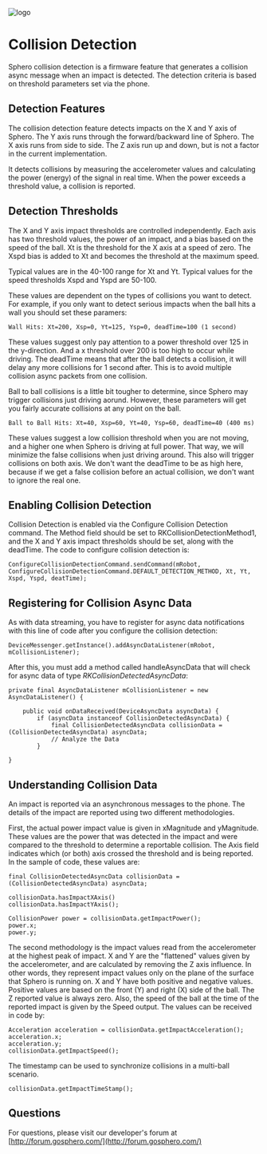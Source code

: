 ![logo](http://update.orbotix.com/developer/sphero-small.png)

# Collision DetectionSphero collision detection is a firmware feature that generates a collision async message when an impact is detected. The detection criteria is based on threshold parameters set via the phone.
## Detection FeaturesThe collision detection feature detects impacts on the X and Y axis of Sphero.The Y axis runs through the forward/backward line of Sphero. The X axis runs from side to side. The Z axis run up and down, but is not a factor in the current implementation.
It detects collisions by measuring the accelerometer values and calculating the power (energy) of the signal in real time. When the power exceeds a threshold value, a collision is reported.
## Detection ThresholdsThe X and Y axis impact thresholds are controlled independently. Each axis has two threshold values, the power of an impact, and a bias based on the speed of the ball. Xt is the threshold for the X axis at a speed of zero. The Xspd bias is added to Xt and becomes the threshold at the maximum speed.
Typical values are in the 40-100 range for Xt and Yt.  Typical values for the speed thresholds Xspd and Yspd are 50-100.  

These values are dependent on the types of collisions you want to detect.  For example, if you only want to detect serious impacts when the ball hits a wall you should set these paramers:

	Wall Hits: Xt=200, Xsp=0, Yt=125, Ysp=0, deadTime=100 (1 second)
	
These values suggest only pay attention to a power threshold over 125 in the y-direction. And a x threshold over 200 is too high to occur while driving.  The deadTime means that after the ball detects a collision, it will delay any more collisions for 1 second after.  This is to avoid multiple collision async packets from one collision.

Ball to ball collisions is a little bit tougher to determine, since Sphero may trigger collisions just driving aorund. However, these parameters will get you fairly accurate collisions at any point on the ball.

	Ball to Ball Hits: Xt=40, Xsp=60, Yt=40, Ysp=60, deadTime=40 (400 ms)
	
These values suggest a low collision threshold when you are not moving, and a higher one when Sphero is driving at full power. That way, we will minimize the false collisions when just driving around.  This also will trigger collisions on both axis.  We don't want the deadTime to be as high here, because if we get a false collision before an actual collision, we don't want to ignore the real one.
## Enabling Collision Detection
Collision Detection is enabled via the Configure Collision Detection command.  The Method field should be set to RKCollisionDetectionMethod1, and the X and Y axis impact thresholds should be set, along with the deadTime. The code to configure collision detection is:

    ConfigureCollisionDetectionCommand.sendCommand(mRobot, 		ConfigureCollisionDetectionCommand.DEFAULT_DETECTION_METHOD, Xt, Yt, Xspd, Yspd, deatTime);   
                                              
## Registering for Collision Async Data

As with data streaming, you have to register for async data notifications with this line of code after you configure the collision detection:

	DeviceMessenger.getInstance().addAsyncDataListener(mRobot, mCollisionListener);                                        After this, you must add a method called handleAsyncData that will check for async data of type *RKCollisionDetectedAsyncData*: 	private final AsyncDataListener mCollisionListener = new AsyncDataListener() {

		public void onDataReceived(DeviceAsyncData asyncData) {
			if (asyncData instanceof CollisionDetectedAsyncData) {
				final CollisionDetectedAsyncData collisionData = (CollisionDetectedAsyncData) asyncData;
				// Analyze the Data
			}
				
	}
## Understanding Collision DataAn impact is reported via an asynchronous messages to the phone.  The details of the impact are reported using two different methodologies.First, the actual power impact value is given in xMagnitude and yMagnitude. These values are the power that was detected in the impact and were compared to the threshold to determine a reportable collision. The Axis field indicates which (or both) axis crossed the threshold and is being reported.  In the sample of code, these values are:

	final CollisionDetectedAsyncData collisionData = (CollisionDetectedAsyncData) asyncData;
	
	collisionData.hasImpactXAxis()
	collisionData.hasImpactYAxis();
		
	CollisionPower power = collisionData.getImpactPower();
	power.x;
	power.y;
The second methodology is the impact values read from the accelerometer at the highest peak of impact. X and Y are the "flattened" values given by the accelerometer, and are calculated by removing the Z axis influence. In other words, they represent impact values only on the plane of the surface that Sphero is running on. X and Y have both positive and negative values. Positive values are based on the front (Y) and right (X) side of the ball. The Z reported value is always zero.  Also, the speed of the ball at the time of the reported impact is given by the Speed output. The values can be received in code by:

	Acceleration acceleration = collisionData.getImpactAcceleration();	acceleration.x;      
	acceleration.y;           
	collisionData.getImpactSpeed();The timestamp can be used to synchronize collisions in a multi-ball scenario.	collisionData.getImpactTimeStamp();## Questions

For questions, please visit our developer's forum at [http://forum.gosphero.com/](http://forum.gosphero.com/)
